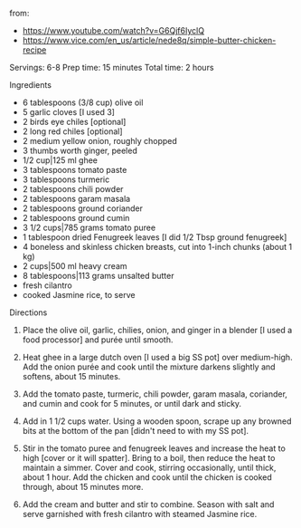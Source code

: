 from:
* https://www.youtube.com/watch?v=G6Qjf6IyclQ
* https://www.vice.com/en_us/article/nede8q/simple-butter-chicken-recipe

Servings: 6-8
Prep time: 15 minutes
Total time: 2 hours

Ingredients

* 6 tablespoons (3/8 cup) olive oil
* 5 garlic cloves [I used 3]
* 2 birds eye chiles [optional]
* 2 long red chiles [optional]
* 2 medium yellow onion, roughly chopped
* 3 thumbs worth ginger, peeled
* 1/2 cup|125 ml ghee
* 3 tablespoons tomato paste
* 3 tablespoons turmeric
* 2 tablespoons chili powder
* 2 tablespoons garam masala
* 2 tablespoons ground coriander
* 2 tablespoons ground cumin
* 3 1/2 cups|785 grams tomato puree
* 1 tablespoon dried Fenugreek leaves [I did 1/2 Tbsp ground fenugreek]
* 4 boneless and skinless chicken breasts, cut into 1-inch chunks (about 1 kg)
* 2 cups|500 ml heavy cream
* 8 tablespoons|113 grams unsalted butter
* fresh cilantro
* cooked Jasmine rice, to serve

Directions

1. Place the olive oil, garlic, chilies, onion, and ginger in a blender [I used a food processor] and purée until smooth.

2. Heat ghee in a large dutch oven [I used a big SS pot] over medium-high. Add the onion purée and cook until the mixture darkens slightly and softens, about 15 minutes.

3. Add the tomato paste, turmeric, chili powder, garam masala, coriander, and cumin and cook for 5 minutes, or until dark and sticky.

4. Add in 1 1/2 cups water. Using a wooden spoon, scrape up any browned bits at the bottom of the pan [didn't need to with my SS pot].

5. Stir in the tomato puree and fenugreek leaves and increase the heat to high [cover or it will spatter]. Bring to a boil, then reduce the heat to maintain a simmer. Cover and cook, stirring occasionally, until thick, about 1 hour. Add the chicken and cook until the chicken is cooked through, about 15 minutes more.

6. Add the cream and butter and stir to combine. Season with salt and serve garnished with fresh cilantro with steamed Jasmine rice.
